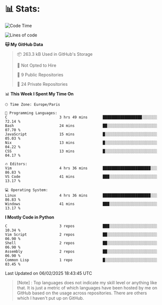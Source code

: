 

<h1>📊 Stats:</h1>

<!--START_SECTION:waka-->
![Code Time](http://img.shields.io/badge/Code%20Time-748%20hrs%208%20mins-blue)

![Lines of code](https://img.shields.io/badge/From%20Hello%20World%20I%27ve%20Written-6.5%20million%20lines%20of%20code-blue)

**🐱 My GitHub Data** 

> 📦 263.3 kB Used in GitHub's Storage 
 > 
> 🚫 Not Opted to Hire
 > 
> 📜 9 Public Repositories 
 > 
> 🔑 24 Private Repositories 
 > 
📊 **This Week I Spent My Time On** 

```text
🕑︎ Time Zone: Europe/Paris

💬 Programming Languages: 
C                        3 hrs 49 mins       ██████████████████░░░░░░░   72.14 % 
Bash                     24 mins             ██░░░░░░░░░░░░░░░░░░░░░░░   07.70 % 
JavaScript               15 mins             █░░░░░░░░░░░░░░░░░░░░░░░░   05.03 % 
Nix                      13 mins             █░░░░░░░░░░░░░░░░░░░░░░░░   04.22 % 
CSS                      13 mins             █░░░░░░░░░░░░░░░░░░░░░░░░   04.17 % 

🔥 Editors: 
Vim                      4 hrs 36 mins       ██████████████████████░░░   86.83 % 
VS Code                  41 mins             ███░░░░░░░░░░░░░░░░░░░░░░   13.17 % 

💻 Operating System: 
Linux                    4 hrs 36 mins       ██████████████████████░░░   86.83 % 
Windows                  41 mins             ███░░░░░░░░░░░░░░░░░░░░░░   13.17 % 
```

**I Mostly Code in Python** 

```text
C                        3 repos             ███░░░░░░░░░░░░░░░░░░░░░░   10.34 % 
Vim Script               2 repos             ██░░░░░░░░░░░░░░░░░░░░░░░   06.90 % 
Shell                    2 repos             ██░░░░░░░░░░░░░░░░░░░░░░░   06.90 % 
Assembly                 2 repos             ██░░░░░░░░░░░░░░░░░░░░░░░   06.90 % 
Common Lisp              1 repo              █░░░░░░░░░░░░░░░░░░░░░░░░   03.45 % 
```




 Last Updated on 06/02/2025 18:43:45 UTC
<!--END_SECTION:waka-->

 > [Note] : Top languages does not indicate my skill level or anything like that. It is just a metric of which languages have been hosted by me on GitHub based on the usage across repositories. There are others which I haven't put up on GitHub.</span>
